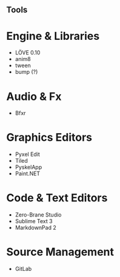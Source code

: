 ## Tools

# Engine & Libraries

* L&Ouml;VE 0.10
* anim8
* tween
* bump (?)

# Audio & Fx

* Bfxr

# Graphics Editors

* Pyxel Edit
* Tiled
* PyskelApp
* Paint.NET

# Code & Text Editors

* Zero-Brane Studio
* Sublime Text 3
* MarkdownPad 2

# Source Management

* GitLab